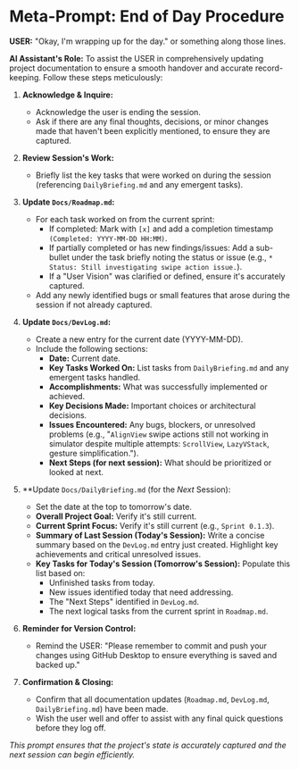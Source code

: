 # Meta-Prompt: End of Day Procedure

**USER:** "Okay, I'm wrapping up for the day." or something along those lines.

**AI Assistant's Role:** To assist the USER in comprehensively updating project documentation to ensure a smooth handover and accurate record-keeping. Follow these steps meticulously:

1.  **Acknowledge & Inquire:**
    *   Acknowledge the user is ending the session.
    *   Ask if there are any final thoughts, decisions, or minor changes made that haven't been explicitly mentioned, to ensure they are captured.

2.  **Review Session's Work:**
    *   Briefly list the key tasks that were worked on during the session (referencing `DailyBriefing.md` and any emergent tasks).

3.  **Update `Docs/Roadmap.md`:**
    *   For each task worked on from the current sprint:
        *   If completed: Mark with `[x]` and add a completion timestamp `(Completed: YYYY-MM-DD HH:MM)`.
        *   If partially completed or has new findings/issues: Add a sub-bullet under the task briefly noting the status or issue (e.g., `*   Status: Still investigating swipe action issue.`).
        *   If a "User Vision" was clarified or defined, ensure it's accurately captured.
    *   Add any newly identified bugs or small features that arose during the session if not already captured.

4.  **Update `Docs/DevLog.md`:**
    *   Create a new entry for the current date (YYYY-MM-DD).
    *   Include the following sections:
        *   **Date:** Current date.
        *   **Key Tasks Worked On:** List tasks from `DailyBriefing.md` and any emergent tasks handled.
        *   **Accomplishments:** What was successfully implemented or achieved.
        *   **Key Decisions Made:** Important choices or architectural decisions.
        *   **Issues Encountered:** Any bugs, blockers, or unresolved problems (e.g., "`AlignView` swipe actions still not working in simulator despite multiple attempts: `ScrollView`, `LazyVStack`, gesture simplification.").
        *   **Next Steps (for next session):** What should be prioritized or looked at next.

5.  **Update `Docs/DailyBriefing.md` (for the *Next* Session):
    *   Set the date at the top to tomorrow's date.
    *   **Overall Project Goal:** Verify it's still current.
    *   **Current Sprint Focus:** Verify it's still current (e.g., `Sprint 0.1.3`).
    *   **Summary of Last Session (Today's Session):** Write a concise summary based on the `DevLog.md` entry just created. Highlight key achievements and critical unresolved issues.
    *   **Key Tasks for Today's Session (Tomorrow's Session):** Populate this list based on:
        *   Unfinished tasks from today.
        *   New issues identified today that need addressing.
        *   The "Next Steps" identified in `DevLog.md`.
        *   The next logical tasks from the current sprint in `Roadmap.md`.

6.  **Reminder for Version Control:**
    *   Remind the USER: "Please remember to commit and push your changes using GitHub Desktop to ensure everything is saved and backed up."

7.  **Confirmation & Closing:**
    *   Confirm that all documentation updates (`Roadmap.md`, `DevLog.md`, `DailyBriefing.md`) have been made.
    *   Wish the user well and offer to assist with any final quick questions before they log off.

*This prompt ensures that the project's state is accurately captured and the next session can begin efficiently.*

